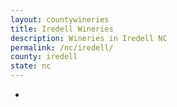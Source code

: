 ```yaml
---
layout: countywineries
title: Iredell Wineries
description: Wineries in Iredell NC
permalink: /nc/iredell/
county: iredell
state: nc
---
```

-
